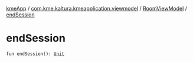 [kmeApp](../../index.md) / [com.kme.kaltura.kmeapplication.viewmodel](../index.md) / [RoomViewModel](index.md) / [endSession](./end-session.md)

# endSession

`fun endSession(): `[`Unit`](https://kotlinlang.org/api/latest/jvm/stdlib/kotlin/-unit/index.html)